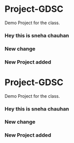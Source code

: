 # Project-GDSC
Demo Project for the class.

### Hey this is sneha chauhan
### New change
### New Project added
# Project-GDSC
Demo Project for the class.

### Hey this is sneha chauhan
### New change
### New Project added
